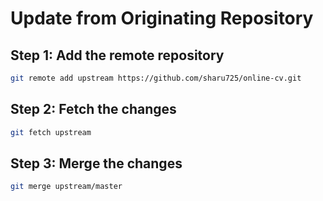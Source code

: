 
# Update from Originating Repository

## Step 1: Add the remote repository

```bash
git remote add upstream https://github.com/sharu725/online-cv.git
```

## Step 2: Fetch the changes

```bash
git fetch upstream
```

## Step 3: Merge the changes

```bash
git merge upstream/master
```

